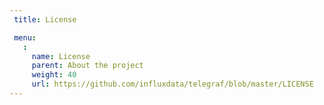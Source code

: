 ```yaml
---
 title: License

 menu:
   :
     name: License
     parent: About the project
     weight: 40
     url: https://github.com/influxdata/telegraf/blob/master/LICENSE
---
```

